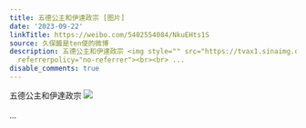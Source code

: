```yaml
---
title: 五德公主和伊達政宗 [图片]
date: '2023-09-22'
linkTitle: https://weibo.com/5402554084/NkuEHts1S
source: 久保醬是ten使的微博
description: 五德公主和伊達政宗 <img style="" src="https://tvax1.sinaimg.cn/large/005TCz76gy1hi5jylo8eoj30u00u07cv.jpg"
  referrerpolicy="no-referrer"><br><br> ...
disable_comments: true
---
```

五德公主和伊達政宗 <img style="" src="https://tvax1.sinaimg.cn/large/005TCz76gy1hi5jylo8eoj30u00u07cv.jpg" referrerpolicy="no-referrer"><br><br> ...